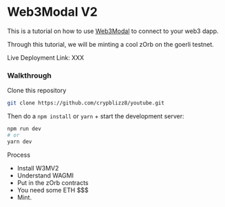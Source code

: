# Web3Modal V2

This is a tutorial on how to use [Web3Modal](http://web3modal.com/) to connect to your web3 dapp.

Through this tutorial, we will be minting a cool zOrb on the goerli testnet.

Live Deployment Link: XXX

### Walkthrough

Clone this repository

```bash
git clone https://github.com/crypblizz8/youtube.git
```

Then do a `npm install` or `yarn` + start the development server:

```bash
npm run dev
# or
yarn dev
```


Process
- Install W3MV2
- Understand WAGMI
- Put in the zOrb contracts
- You need some ETH $$$
- Mint.